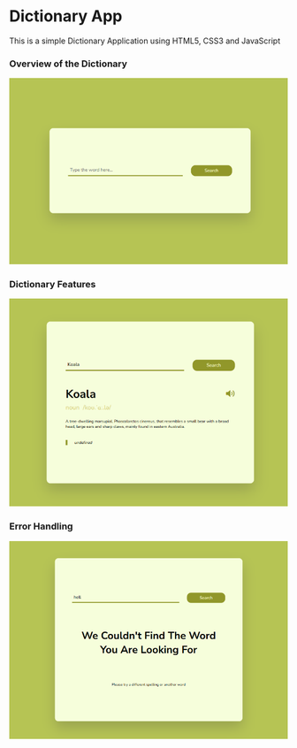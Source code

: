 # Dictionary App

This is a simple Dictionary Application using HTML5, CSS3 and JavaScript
### Overview of the Dictionary
![Default Page](defaultPage.PNG)

### Dictionary Features
![Action Page](actionPage.PNG)

### Error Handling
![Error Handling](errorHandling.PNG)
